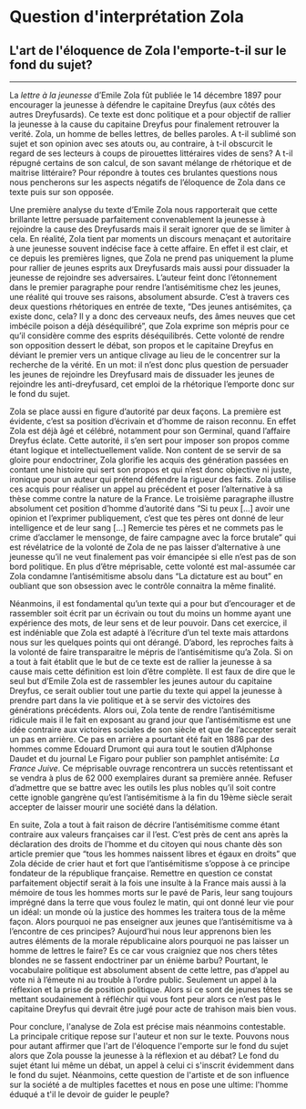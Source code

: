 # Question d'interprétation Zola
## L'art de l'éloquence de Zola l'emporte-t-il sur le fond du sujet?
- - - -
La *lettre à la jeunesse* d’Emile Zola fût publiée le 14 décembre 1897 pour encourager la jeunesse à défendre le capitaine Dreyfus (aux côtés des autres Dreyfusards). Ce texte est donc politique et a pour objectif de rallier la jeunesse à la cause du capitaine Dreyfus pour finalement retrouver la verité. Zola, un homme de belles lettres, de belles paroles. A t-il sublimé son sujet et son opinion avec ses atouts ou, au contraire, à t-il obscurcit le regard de ses lecteurs à coups de pirouettes littéraires vides de sens? A t-il répugné certains de son calcul, de son savant mélange de rhétorique et de maitrise littéraire? Pour répondre à toutes ces brulantes questions nous nous pencherons sur les aspects négatifs de l’éloquence de Zola dans ce texte puis sur son opposée.

Une première analyse du texte d’Emile Zola nous rapporterait que cette brillante lettre persuade parfaitement convenablement la jeunesse à rejoindre la cause des Dreyfusards mais il serait ignorer que de se limiter à cela. En réalité, Zola tient par moments un discours menaçant et autoritaire à une jeunesse souvent indécise face à cette affaire. En effet il est clair, et ce depuis les premières lignes, que Zola ne prend pas uniquement la plume pour rallier de jeunes esprits aux Dreyfusards mais aussi pour dissuader la jeunesse de rejoindre ses adversaires. L’auteur feint donc l’étonnement dans le premier paragraphe pour rendre l’antisémitisme chez les jeunes, une réalité qui trouve ses raisons, absolument absurde. C’est à travers ces deux questions rhétoriques en entrée de texte, “Des jeunes antisémites, ça existe donc, cela? Il y a donc des cerveaux neufs, des âmes neuves que cet imbécile poison a déjà déséquilibré”, que Zola exprime son mépris pour ce qu’il considère comme des esprits déséquilibrés. Cette volonté de rendre son opposition dessert le débat, son propos et le capitaine Dreyfus en déviant le premier vers un antique clivage au lieu de le concentrer sur la recherche de la vérité. En un mot: il n’est donc plus question de persuader les jeunes de rejoindre les Dreyfusard mais de dissuader les jeunes de rejoindre les anti-dreyfusard, cet emploi de la rhétorique l’emporte donc sur le fond du sujet.

Zola se place aussi en figure d’autorité par deux façons. La première est évidente, c’est sa position d’écrivain et d’homme de raison reconnu. En effet Zola est déjà âgé et célébré, notamment pour son Germinal, quand l’affaire Dreyfus éclate. Cette autorité, il s’en sert pour imposer son propos comme étant logique et intellectuellement valide. Non content de se servir de sa gloire pour endoctriner, Zola glorifie les acquis des génération passées en contant une histoire qui sert son propos et qui n’est donc objective ni juste, ironique pour un auteur qui prétend défendre la rigueur des faits. Zola utilise ces acquis pour réaliser un appel au précédent et poser l’alternative à sa thèse comme contre la nature de la France. Le troisième paragraphe illustre absolument cet position d’homme d’autorité dans “Si tu peux […] avoir une opinion et l’exprimer publiquement, c’est que tes pères ont donné de leur intelligence et de leur sang […] Remercie tes pères et ne commets pas le crime d’acclamer le mensonge, de faire campagne avec la force brutale” qui est révélatrice de la volonté de Zola de ne pas laisser d’alternative à une jeunesse qu’il ne veut finalement pas voir émancipée si elle n’est pas de son bord politique. En plus d’être méprisable, cette volonté est mal-assumée car Zola condamne l’antisémitisme absolu dans “La dictature est au bout” en oubliant que son obsession avec le contrôle connaitra la même finalité.

Néanmoins, il est fondamental qu’un texte qui a pour but d’encourager et de rassembler soit écrit par un écrivain ou tout du moins un homme ayant une expérience des mots, de leur sens et de leur pouvoir. Dans cet exercice, il est indéniable que Zola est adapté à l’écriture d’un tel texte mais attardons nous sur les quelques points qui ont dérangé. D’abord, les reproches faits à la volonté de faire transparaitre le mépris de l’antisémitisme qu’a Zola. Si on a tout à fait établit que le but de ce texte est de rallier la jeunesse à sa cause mais cette définition est loin d’être complète. Il est faux de dire que le seul but d’Emile Zola est de rassembler les jeunes autour du capitaine Dreyfus, ce serait oublier tout une partie du texte qui appel la jeunesse à prendre part dans la vie politique et à se servir des victoires des générations précédents. Alors oui, Zola tente de rendre l’antisémitisme ridicule mais il le fait en exposant au grand jour que l’antisémitisme est une idée contraire aux victoires sociales de son siècle et que de l’accepter serait un pas en arrière. Ce pas en arrière a pourtant été fait en 1886 par des hommes comme Edouard Drumont qui aura tout le soutien d’Alphonse Daudet et du journal Le Figaro pour publier son pamphlet antisémite: *La France Juive*. Ce méprisable ouvrage rencontrera un succès retentissant et se vendra à plus de 62 000 exemplaires durant sa première année. Refuser d’admettre que se battre avec les outils les plus nobles qu’il soit contre cette ignoble gangrène qu’est l’antisémitisme à la fin du 19ème siècle serait accepter de laisser mourir une société dans la délation. 

En suite, Zola a tout à fait raison de décrire l’antisémitisme comme étant contraire aux valeurs françaises car il l’est. C’est près de cent ans après la déclaration des droits de l’homme et du citoyen qui nous chante dès son article premier que “tous les hommes naissent libres et égaux en droits” que Zola décide de crier haut et fort que l’antisémitisme s’oppose à ce principe fondateur de la république française. Remettre en question ce constat parfaitement objectif serait à la fois une insulte à la France mais aussi à la mémoire de tous les hommes morts sur le pavé de Paris, leur sang toujours imprégné dans la terre que vous foulez le matin, qui ont donné leur vie pour un idéal: un monde où la justice des hommes les traitera tous de la même façon. Alors pourquoi ne pas enseigner aux jeunes que l’antisémitisme va à l’encontre de ces principes? Aujourd’hui nous leur apprenons bien les autres éléments de la morale républicaine alors pourquoi ne pas laisser un homme de lettres le faire? Es ce car vous craigniez que nos chers têtes blondes ne se fassent endoctriner par un énième barbu? Pourtant, le vocabulaire politique est absolument absent de cette lettre, pas d’appel au vote ni à l’émeute ni au trouble à l’ordre public. Seulement un appel à la réflexion et la prise de position politique. Alors si ce sont de jeunes têtes se mettant soudainement à réfléchir qui vous font peur alors ce n’est pas le capitaine Dreyfus qui devrait être jugé pour acte de trahison mais bien vous. 

Pour conclure, l'analyse de Zola est précise mais néanmoins contestable. La principale critique repose sur l'auteur et non sur le texte. Pouvons nous pour autant affirmer que l'art de l'éloquence l'emporte sur le fond du sujet alors que Zola pousse la jeunesse à la réflexion et au débat? Le fond du sujet étant lui même un débat, un appel à celui ci s'inscrit évidemment dans le fond du sujet. Néanmoins, cette question de l'artiste et de son influence sur la société a de multiples facettes et nous en pose une ultime: l'homme éduqué a t'il le devoir de guider le peuple? 

<!--stackedit_data:
eyJoaXN0b3J5IjpbLTE3NzUwNDkyOThdfQ==
-->